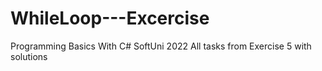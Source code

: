 # WhileLoop---Excercise
Programming Basics With C# SoftUni 2022
All tasks from Exercise 5 with solutions 
